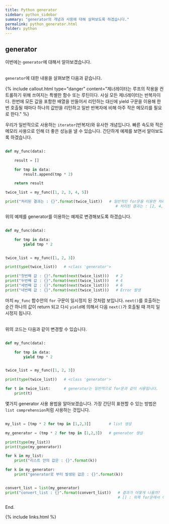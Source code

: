 ```yaml
---
title: Python generator
sidebar: python_sidebar
summary: "generator의 개념과 사용에 대해 살펴보도록 하겠습니다."
permalink: python_generator.html
folder: python
---
```


## generator

이번에는 `generator`에 대해서 알아보겠습니다.
<br><br>

`generator`에 대한 내용을 살펴보면 다음과 같습니다.

{% include callout.html
type="danger"
content="제너레이터는 루프의 작용을 컨트롤하기 위해 쓰여지는 특별한 함수 또는 루틴이다.
사실 모든 제너레이터는 반복자이다. 한번에 모든 값을 포함한 배열을 만들어서 리턴하는
대신에 yield 구문을 이용해 한 번 호출될 때마다 하나의 값만을 리턴하고
일반 반복자에 비해 아주 작은 메모리를 필요로 한다."
%}

우리가 일반적으로 사용하는 `iterator`(반복자)와 유사한 개념입니다. 빠른 속도와 적은 메모리
사용으로 인해 더 좋은 성능을 낼 수 있습니다. 간단하게 예제를 보면서 알아보도록 하겠습니다.

~~~python

def my_func(data):

    result = []

    for tmp in data:
        result.append(tmp * 2)

    return result

twice_list = my_func([1, 2, 3, 4, 5])

print("처리된 결과는 : {}".format(twice_list))   # 일반적인 for문을 이용한 처리
                                                 # 처리된 결과는 : [2, 4, 6, 8, 10]

~~~

위의 예제를 generator를 이용하는 예제로 변경해보도록 하겠습니다.

~~~python

def my_func(data):

    for tmp in data:
        yield tmp * 2


twice_list = my_func([1, 2, 3])

print(type(twice_list))   # <class 'generator'>

print("첫번째 값 : {}".format(next(twice_list)))   # 2
print("두번째 값 : {}".format(next(twice_list)))   # 4
print("세번째 값 : {}".format(next(twice_list)))   # 6
print("네번째 값 : {}".format(next(twice_list)))   # Error 발생

~~~

마치 `my_func` 함수안의 `for` 구문이 일시정지 된 것처럼 보입니다. `next()`를 호출하는
순간 하나의 값이 return 되고 다시 `yield`에 의해서 다음 `next()`가 호출될 때 까지
일시정지 됩니다.
<br><br>

위의 코드는 다음과 같이 변경할 수 있습니다.

~~~python

def my_func(data):

    for tmp in data:
        yield tmp * 2


twice_list = my_func([1, 2, 3])

print(type(twice_list))   # <class 'generator'>

for t in twice_list:      # generator는 일반적으로 for문과 같이 사용됩니다. 
    print(t)

~~~

몇가지 generator 사용 용법을 알아보겠습니다. 가장 간단히 표현할 수 있는 방법은 `list comprehension`처럼
사용하는 것입니다.

~~~python

my_list = [tmp * 2 for tmp in [1,2,3]]        # list 생성

my_generator = (tmp * 2 for tmp in [1,2,3])   # generator 생성

print(type(my_list))
print(type(my_generator))

for k in my_list:
    print("리스트 안의 값은 : {}".format(k))

for k in my_generator:
    print("generator로 부터 발생된 값은 : {}".format(k))


convert_list = list(my_generator)
print("convert_list : {}".format(convert_list))   # 결과가 어떻게 나올까? 
                                                  # [] : 위쪽 for문에서 이미 다 소모했기때문

~~~


End.

{% include links.html %}
